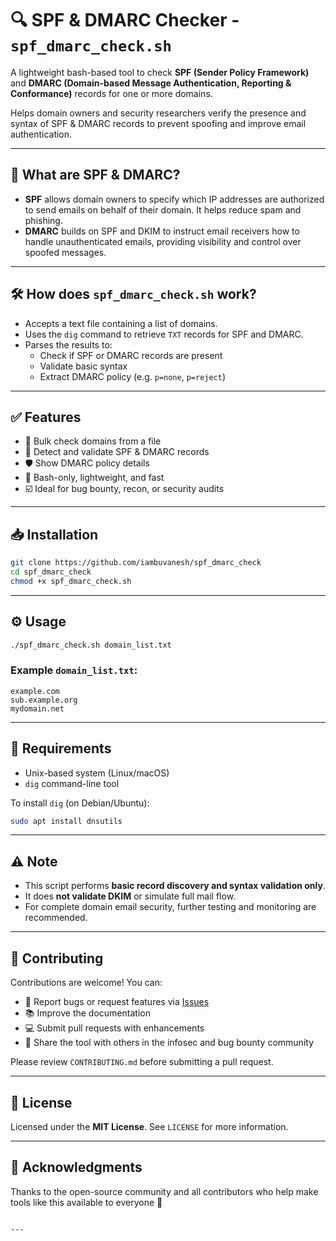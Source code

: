 # 🔍 SPF & DMARC Checker - `spf_dmarc_check.sh`

A lightweight bash-based tool to check **SPF (Sender Policy Framework)** and **DMARC (Domain-based Message Authentication, Reporting & Conformance)** records for one or more domains.

Helps domain owners and security researchers verify the presence and syntax of SPF & DMARC records to prevent spoofing and improve email authentication.

---

## 📌 What are SPF & DMARC?

- **SPF** allows domain owners to specify which IP addresses are authorized to send emails on behalf of their domain. It helps reduce spam and phishing.
- **DMARC** builds on SPF and DKIM to instruct email receivers how to handle unauthenticated emails, providing visibility and control over spoofed messages.

---

## 🛠️ How does `spf_dmarc_check.sh` work?

- Accepts a text file containing a list of domains.
- Uses the `dig` command to retrieve `TXT` records for SPF and DMARC.
- Parses the results to:
  - Check if SPF or DMARC records are present
  - Validate basic syntax
  - Extract DMARC policy (e.g. `p=none`, `p=reject`)

---

## ✅ Features

- 🔎 Bulk check domains from a file
- 📄 Detect and validate SPF & DMARC records
- 🛡️ Show DMARC policy details
- 🧪 Bash-only, lightweight, and fast
- ☑️ Ideal for bug bounty, recon, or security audits

---

## 📥 Installation

```bash
git clone https://github.com/iambuvanesh/spf_dmarc_check
cd spf_dmarc_check
chmod +x spf_dmarc_check.sh
````

---

## ⚙️ Usage

```bash
./spf_dmarc_check.sh domain_list.txt
```

### Example `domain_list.txt`:

```
example.com
sub.example.org
mydomain.net
```

---

## 🧰 Requirements

* Unix-based system (Linux/macOS)
* `dig` command-line tool

To install `dig` (on Debian/Ubuntu):

```bash
sudo apt install dnsutils
```

---

## ⚠️ Note

* This script performs **basic record discovery and syntax validation only**.
* It does **not validate DKIM** or simulate full mail flow.
* For complete domain email security, further testing and monitoring are recommended.

---

## 🤝 Contributing

Contributions are welcome! You can:

* 🐞 Report bugs or request features via [Issues](https://github.com/iambuvanesh/spf_dmarc_check/issues)
* 📚 Improve the documentation
* 💻 Submit pull requests with enhancements
* 📢 Share the tool with others in the infosec and bug bounty community

Please review `CONTRIBUTING.md` before submitting a pull request.

---

## 📄 License

Licensed under the **MIT License**.
See `LICENSE` for more information.

---

## 🙌 Acknowledgments

Thanks to the open-source community and all contributors who help make tools like this available to everyone 💙

```

---

